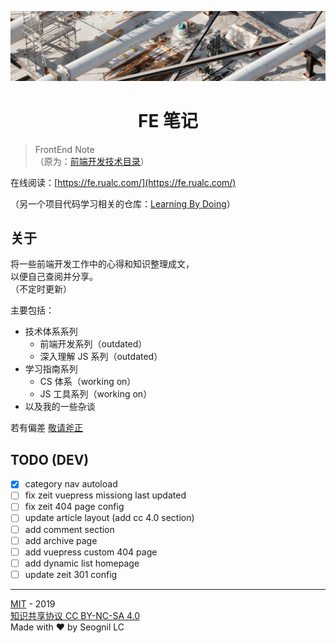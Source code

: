 <p align="center">

![the-banner](./docs/.vuepress/public/geneva-switzerland-narrow.jpg)

</p>

<h1 align="center">FE 笔记</h1>

> FrontEnd Note  
> （原为：[前端开发技术目录](https://www.yuque.com/seognil/fe-foundation)）

在线阅读：[https://fe.rualc.com/](https://fe.rualc.com/)

（另一个项目代码学习相关的仓库：[Learning By Doing](https://github.com/seognil-study/learning-by-doing)）

## 关于

将一些前端开发工作中的心得和知识整理成文，  
以便自己查阅并分享。  
（不定时更新）

主要包括：

- 技术体系系列
  - 前端开发系列（outdated）
  - 深入理解 JS 系列（outdated）
- 学习指南系列
  - CS 体系（working on）
  - JS 工具系列（working on）
- 以及我的一些杂谈

若有偏差 [敬请斧正](https://github.com/seognil/fe-foundation/issues/new)

## TODO (DEV)

- [x] category nav autoload
- [ ] fix zeit vuepress missiong last updated
- [ ] fix zeit 404 page config
- [ ] update article layout (add cc 4.0 section)
- [ ] add comment section
- [ ] add archive page
- [ ] add vuepress custom 404 page
- [ ] add dynamic list homepage
- [ ] update zeit 301 config

---

[MIT](LICENSE) - 2019  
[知识共享协议 CC BY-NC-SA 4.0](https://creativecommons.org/licenses/by-nc-sa/4.0/deed.zh)  
Made with ❤️ by Seognil LC
